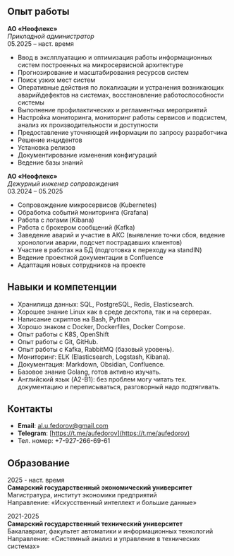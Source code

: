 ## Опыт работы

**АО «Неофлекс»**  
*Прикладной администратор*  
05.2025 – наст. время   
- Ввод в экслплуатацию и оптимизация работы информационных систем построенных на микросервисной архитектуре
- Прогнозирование и масштабирования ресурсов систем
- Поиск узких мест систем
- Оперативные действия по локализации и устранения возникающих аварий\дефектов на системах, восстановление работоспособности системы
- Выполнение профилактических и регламентных мероприятий
- Настройка мониторинга, мониторинг работы сервисов и подсистем, анализ их производительности и доступности
- Предоставление уточняющей информации по запросу разработчика
- Решение инцидентов
- Установка релизов
- Документирование изменения конфигураций
- Ведение базы знаний

**АО «Неофлекс»**  
*Дежурный инженер сопровождения*  
03.2024 – 05.2025   
- Сопровождение микросервисов (Kubernetes)  
- Обработка событий мониторинга (Grafana)  
- Работа с логами (Kibana)  
- Работа с брокером сообщений (Kafka)  
- Заведение аварий и участие в АКС (выявление точки сбоя, ведение хронологии аварии, подсчет пострадавших клиентов)  
- Участие в работах на БД (подготовка к переходу на standIN)  
- Ведение проектной документации в Confluence
- Адаптация новых сотрудников на проекте  
## Навыки и компетенции  
- Хранилища данных: SQL, PostgreSQL, Redis, Elasticsearch.
- Хорошее знание Linux как в среде десктопа, так и на серверах.
- Написание скриптов на Bash, Python
- Хорошо знаком с Docker, Dockerfiles, Docker Compose.
- Опыт работы с K8S, OpenShift
- Опыт работы с  Git, GitHub.
- Опыт работы с Kafka, RabbitMQ (базовый уровень).
- Мониторинг: ELK (Elasticsearch, Logstash, Kibana).
- Документация: Markdown, Obsidian, Confluence.
- Базовое знание Golang, готов активно изучать.
- Английский язык (A2-B1): без проблем могу читать тех. документацию и переписываться, разговорный надо подтягивать.
## Контакты
- **Email**: al.u.fedorov@gmail.com  
- **Telegram**: [https://t.me/aufedorov](https://t.me/aufedorov)  
- Тел. номер: +7-927-266-69-61
## Образование
2025 - наст. время    
**Самарский государственный экономический университет**    
Магистратура, институт экономики предприятий    
Направление: «Искусственный интеллект и большие данные»

2021-2025   
**Самарский государственный технический университет**    
Бакалавриат, факультет автоматики и информационных технологий   
Направление: «Системный анализ и управление в технических системах»

